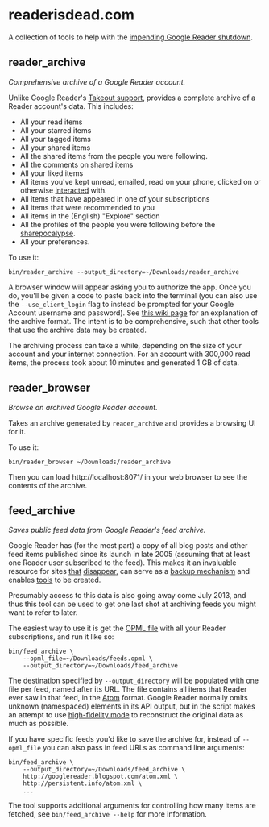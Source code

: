 # readerisdead.com

A collection of tools to help with the [impending Google Reader shutdown](http://googlereader.blogspot.com/2013/03/powering-down-google-reader.html).

## reader_archive

_Comprehensive archive of a Google Reader account._

Unlike Google Reader's [Takeout support](http://googlesystem.blogspot.com/2012/11/export-google-reader-data-in-google.html), provides a complete archive of a Reader account's data. This includes:

* All your read items
* All your starred items
* All your tagged items
* All your shared items
* All the shared items from the people you were following.
* All the comments on shared items
* All your liked items
* All items you've kept unread, emailed, read on your phone, clicked on or otherwise [interacted](http://googlesystem.blogspot.com/2008/03/explore-your-interactions-with-google.html) with.
* All items that have appeared in one of your subscriptions
* All items that were recommended to you
* All items in the (English) "Explore" section
* All the profiles of the people you were following before the [sharepocalypse](http://googlereader.blogspot.com/2011/10/new-in-reader-fresh-design-and-google.html).
* All your preferences.

To use it:

```
bin/reader_archive --output_directory=~/Downloads/reader_archive
```

A browser window will appear asking you to authorize the app. Once you do, you'll be given a code to paste back into the terminal (you can also use the `--use_client_login` flag to instead be prompted for your Google Account username and password). See
[this wiki page](https://github.com/mihaip/readerisdead/wiki/reader_archive-Format) for an explanation of the archive format. The intent is to be comprehensive, such that other tools that use the archive data may be created.

The archiving process can take a while, depending on the size of your account
and your internet connection. For an account with 300,000 read items, the
process took about 10 minutes and generated 1 GB of data.

## reader_browser

_Browse an archived Google Reader account._

Takes an archive generated by `reader_archive` and provides a browsing UI for it.

To use it:

```
bin/reader_browser ~/Downloads/reader_archive
```

Then you can load http://localhost:8071/ in your web browser to see the contents of the archive.

## feed_archive

_Saves public feed data from Google Reader's feed archive._

Google Reader has (for the most part) a copy of all blog posts and other feed items published since its launch in late 2005 (assuming that at least one Reader user subscribed to the feed). This makes it an invaluable resource for sites [that](http://whytheluckystiff.net/) [disappear](http://www.diveintomark.org/), can serve as a [backup mechanism](http://wordpress.org/support/topic/whole-tables-gone-missing-from-db-hacked#post-1326219) and enables [tools](http://www.streamspigot.com/feed-playback/) to be created.

Presumably access to this data is also going away come July 2013, and thus this tool can be used to get one last shot at archiving feeds you might want to refer to later.

The easiest way to use it is get the [OPML file](http://www.google.com/reader/subscriptions/export) with all your Reader subscriptions, and run it like so:

```
bin/feed_archive \
    --opml_file=~/Downloads/feeds.opml \
    --output_directory=~/Downloads/feed_archive
```

The destination specified by `--output_directory` will be populated with one file per feed, named after its URL. The file contains all items that Reader ever saw in that feed, in the [Atom](http://www.ietf.org/rfc/rfc4287) format. Google Reader normally omits unknown (namespaced) elements in its API output, but in the script makes an attempt to use [high-fidelity mode](https://groups.google.com/forum/?fromgroups#!topic/fougrapi/Rab23a9jhzc) to reconstruct the original data as much as possible.

If you have specific feeds you'd like to save the archive for, instead of `--opml_file` you can also pass in feed URLs as command line arguments:

```
bin/feed_archive \
    --output_directory=~/Downloads/feed_archive \
    http://googlereader.blogspot.com/atom.xml \
    http://persistent.info/atom.xml \
    ...
```

The tool supports additional arguments for controlling how many items are fetched, see `bin/feed_archive --help` for more information.
